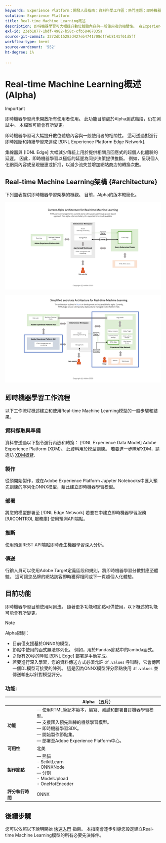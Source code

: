 ```yaml
---
keywords: Experience Platform；開發人員指南；資料科學工作區；熱門主題；即時機器學習；
solution: Experience Platform
title: Real-time Machine Learning概述
description: 即時機器學習可大幅提升數位體驗內容與一般使用者的相關性。 在Experience Platform邊緣網路上運用即時推斷和持續學習，便可做到這一點。
exl-id: 23eb1877-1bdf-4982-b58c-cfb58467035a
source-git-commit: 3272db15283d427eb4741708dffeb8141f61d5ff
workflow-type: tm+mt
source-wordcount: '552'
ht-degree: 1%

---
```


# Real-time Machine Learning概述(Alpha)

>[!IMPORTANT]
>
>即時機器學習尚未開放所有使用者使用。 此功能目前處於Alpha測試階段，仍在測試中。 本檔案可能會有所變更。

即時機器學習可大幅提升數位體驗內容與一般使用者的相關性。 這可透過對進行即時推斷和持續學習來達成 [!DNL Experience Platform Edge Network].

集線器與 [!DNL Edge] 大幅減少傳統上用於提供相關且回應式的超個人化體驗的延遲。 因此，即時機器學習以極低的延遲為同步決策提供推斷。 例如，呈現個人化網頁內容或呈現優惠或折扣，以減少流失並增加網站商店的轉換次數。

## Real-time Machine Learning架構 {#architecture}

下列圖表提供即時機器學習架構的概觀。 目前，Alpha的版本較簡化。

![alpha拱形](../images/rtml/alpha-arch.png)

![簡化的概觀](../images/rtml/end-to-end-arch.png)

## 即時機器學習工作流程

以下工作流程概述建立和使用Real-time Machine Learning模型的一般步驟和結果。

### 資料擷取與準備

資料會透過以下指令進行內嵌和轉換： [!DNL Experience Data Model] Adobe Experience Platform (XDM)。 此資料用於模型訓練。 若要進一步瞭解XDM，請造訪 [XDM概覽](../../xdm/home.md).

### 製作

從頭開始製作，或在Adobe Experience Platform Jupyter Notebooks中匯入預先訓練的序列化ONNX模型，藉此建立即時機器學習模型。

### 部署

將您的模型部署至 [!DNL Edge Network] 若要在中建立即時機器學習服務 [!UICONTROL 服務庫] 使用預測API端點。

### 推斷

使用預測REST API端點即時產生機器學習深入分析。

### 傳送

行銷人員可以使用Adobe Target定義區段和規則，將即時機器學習分數對應至體驗。 這可讓您品牌的網站訪客即時獲得相同或下一頁超個人化體驗。

## 目前功能

即時機器學習目前使用阿爾法。 隨著更多功能和節點可供使用，以下概述的功能可能會有所變更。

>[!NOTE]
>
> Alpha限制：
> - 目前僅支援基於ONNX的模型。
> - 節點中使用的函式無法序列化。 例如，用於Pandas節點中的lambda函式。
> - 之後有20秒的睡眠 [!DNL Edge] 部署是手動完成。
> - 若要進行深入學習，您的資料傳送方式必須允許 `df.values` 呼叫時，它會傳回一個DL模型可接受的陣列。 這是因為ONNX模型評分節點使用 `df.values` 並傳送輸出以針對模型評分。


### 功能:

| | Alpha （五月） |
| --- | --- |
| **功能** |  — 使用RTML筆記本範本，編寫、測試和部署自訂機器學習模型。 <br>  — 支援匯入預先訓練的機器學習模型。 <br>  — 即時機器學習SDK。 <br>  — 開始製作節點集。 <br>  — 部署至Adobe Experience Platform中心。 |
| **可用性** | 北美 |
| **製作節點** |  — 熊貓 <br> - ScikitLearn <br> - ONNXNode <br>  — 分割 <br> - ModelUpload <br> - OneHotEncoder |
| **評分執行時間** | ONNX |

## 後續步驟

您可以依照以下說明開始 [快速入門](./getting-started.md) 指南。 本指南會逐步引導您設定建立Real-time Machine Learning模型的所有必要先決條件。
